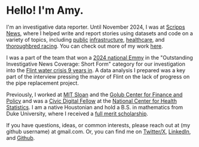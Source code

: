 # Hello! I'm Amy. 

I'm an investigative data reporter. Until November 2024, I was at [Scripps News](https://scrippsnews.com), where I helped write and report stories using datasets and code on a variety of topics, including [public](https://www.scrippsnews.com/scripps-news-investigates/scripps-news-investigation-a-decade-a-contempt-order-and-100m-later-flint-is-not-fixed) [infrastructure](https://www.scrippsnews.com/us-news/infrastructure/buttigieg-responds-to-scripps-news-investigation-into-ailing-bridges),   [healthcare](https://www.scrippsnews.com/investigations/high-ratings-for-nursing-homes-may-not-give-full-story-about-care-problems-deaths), and [thoroughbred racing](https://www.scrippsnews.com/us-news/a-new-push-to-protect-racehorses-is-leaving-behind-young-thoroughbreds). You can check out more of my work [here](https://scrippsnews.com/team/amy-fan-1/). 

I was a part of the team that won a [2024 national Emmy](https://scripps.com/press-releases/scripps-news-wins-national-news-emmy-award-for-its-investigation-poisoned-water/) in the "Outstanding Investigative News Coverage: Short Form" category for our investigation into the [Flint water crisis 9 years in](https://www.scrippsnews.com/us-news/infrastructure/records-missing-phones-out-flint-water-crisis-not-over). A data analysis I prepared was a key part of the interview pressing the mayor of Flint on the lack of progress on the pipe replacement project. 

Previously, I worked at [MIT Sloan](https://mitsloan.mit.edu/) and the [Golub Center for Finance and Policy](https://gcfp.mit.edu/) and was a [Civic Digital Fellow](https://www.codingitforward.com/summer-fellowships) at the [National Center for Health Statistics](https://www.cdc.gov/nchs/index.htm). I am a native Houstonian and hold a B.S. in mathematics from Duke University, where I received a [full merit scholarship](https://ousf.duke.edu/merit-scholarships/ab-duke-scholars-program/).

If you have questions, ideas, or common interests, please reach out at (my github username) at gmail.com. Or, you can find me on [Twitter/X](https://twitter.com/amyafan), [LinkedIn](https://www.linkedin.com/in/amy-f/), and [Github](https://github.com/amyafan).
